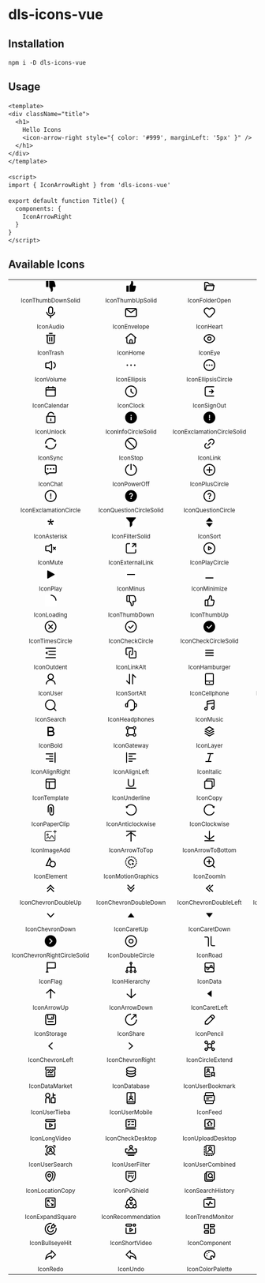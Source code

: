 # dls-icons-vue

## Installation

```shell
npm i -D dls-icons-vue
```

## Usage

```vue
<template>
<div className="title">
  <h1>
    Hello Icons
    <icon-arrow-right style="{ color: '#999', marginLeft: '5px' }" />
  </h1>
</div>
</template>

<script>
import { IconArrowRight } from 'dls-icons-vue'

export default function Title() {
  components: {
    IconArrowRight
  }
}
</script>
```

## Available Icons

<table><tbody><tr><td align="center"><img src="../../svg/thumb-down-solid.svg" height="24"/><br/><sub>IconThumbDownSolid</sub></td><td align="center"><img src="../../svg/thumb-up-solid.svg" height="24"/><br/><sub>IconThumbUpSolid</sub></td><td align="center"><img src="../../svg/folder-open.svg" height="24"/><br/><sub>IconFolderOpen</sub></td><td align="center"><img src="../../svg/folder.svg" height="24"/><br/><sub>IconFolder</sub></td><td align="center"><img src="../../svg/bullseye.svg" height="24"/><br/><sub>IconBullseye</sub></td></tr><tr><td align="center"><img src="../../svg/audio.svg" height="24"/><br/><sub>IconAudio</sub></td><td align="center"><img src="../../svg/envelope.svg" height="24"/><br/><sub>IconEnvelope</sub></td><td align="center"><img src="../../svg/heart.svg" height="24"/><br/><sub>IconHeart</sub></td><td align="center"><img src="../../svg/location.svg" height="24"/><br/><sub>IconLocation</sub></td><td align="center"><img src="../../svg/image.svg" height="24"/><br/><sub>IconImage</sub></td></tr><tr><td align="center"><img src="../../svg/trash.svg" height="24"/><br/><sub>IconTrash</sub></td><td align="center"><img src="../../svg/home.svg" height="24"/><br/><sub>IconHome</sub></td><td align="center"><img src="../../svg/eye.svg" height="24"/><br/><sub>IconEye</sub></td><td align="center"><img src="../../svg/lock.svg" height="24"/><br/><sub>IconLock</sub></td><td align="center"><img src="../../svg/file.svg" height="24"/><br/><sub>IconFile</sub></td></tr><tr><td align="center"><img src="../../svg/volume.svg" height="24"/><br/><sub>IconVolume</sub></td><td align="center"><img src="../../svg/ellipsis.svg" height="24"/><br/><sub>IconEllipsis</sub></td><td align="center"><img src="../../svg/ellipsis-circle.svg" height="24"/><br/><sub>IconEllipsisCircle</sub></td><td align="center"><img src="../../svg/desktop.svg" height="24"/><br/><sub>IconDesktop</sub></td><td align="center"><img src="../../svg/camera.svg" height="24"/><br/><sub>IconCamera</sub></td></tr><tr><td align="center"><img src="../../svg/calendar.svg" height="24"/><br/><sub>IconCalendar</sub></td><td align="center"><img src="../../svg/clock.svg" height="24"/><br/><sub>IconClock</sub></td><td align="center"><img src="../../svg/sign-out.svg" height="24"/><br/><sub>IconSignOut</sub></td><td align="center"><img src="../../svg/eye-slash.svg" height="24"/><br/><sub>IconEyeSlash</sub></td><td align="center"><img src="../../svg/menu.svg" height="24"/><br/><sub>IconMenu</sub></td></tr><tr><td align="center"><img src="../../svg/unlock.svg" height="24"/><br/><sub>IconUnlock</sub></td><td align="center"><img src="../../svg/info-circle-solid.svg" height="24"/><br/><sub>IconInfoCircleSolid</sub></td><td align="center"><img src="../../svg/exclamation-circle-solid.svg" height="24"/><br/><sub>IconExclamationCircleSolid</sub></td><td align="center"><img src="../../svg/info-circle.svg" height="24"/><br/><sub>IconInfoCircle</sub></td><td align="center"><img src="../../svg/settings.svg" height="24"/><br/><sub>IconSettings</sub></td></tr><tr><td align="center"><img src="../../svg/sync.svg" height="24"/><br/><sub>IconSync</sub></td><td align="center"><img src="../../svg/stop.svg" height="24"/><br/><sub>IconStop</sub></td><td align="center"><img src="../../svg/link.svg" height="24"/><br/><sub>IconLink</sub></td><td align="center"><img src="../../svg/scan.svg" height="24"/><br/><sub>IconScan</sub></td><td align="center"><img src="../../svg/heart-cancel.svg" height="24"/><br/><sub>IconHeartCancel</sub></td></tr><tr><td align="center"><img src="../../svg/chat.svg" height="24"/><br/><sub>IconChat</sub></td><td align="center"><img src="../../svg/power-off.svg" height="24"/><br/><sub>IconPowerOff</sub></td><td align="center"><img src="../../svg/plus-circle.svg" height="24"/><br/><sub>IconPlusCircle</sub></td><td align="center"><img src="../../svg/minus-circle.svg" height="24"/><br/><sub>IconMinusCircle</sub></td><td align="center"><img src="../../svg/cny-circle.svg" height="24"/><br/><sub>IconCnyCircle</sub></td></tr><tr><td align="center"><img src="../../svg/exclamation-circle.svg" height="24"/><br/><sub>IconExclamationCircle</sub></td><td align="center"><img src="../../svg/question-circle-solid.svg" height="24"/><br/><sub>IconQuestionCircleSolid</sub></td><td align="center"><img src="../../svg/question-circle.svg" height="24"/><br/><sub>IconQuestionCircle</sub></td><td align="center"><img src="../../svg/download.svg" height="24"/><br/><sub>IconDownload</sub></td><td align="center"><img src="../../svg/check.svg" height="24"/><br/><sub>IconCheck</sub></td></tr><tr><td align="center"><img src="../../svg/asterisk.svg" height="24"/><br/><sub>IconAsterisk</sub></td><td align="center"><img src="../../svg/filter-solid.svg" height="24"/><br/><sub>IconFilterSolid</sub></td><td align="center"><img src="../../svg/sort.svg" height="24"/><br/><sub>IconSort</sub></td><td align="center"><img src="../../svg/star.svg" height="24"/><br/><sub>IconStar</sub></td><td align="center"><img src="../../svg/star-solid.svg" height="24"/><br/><sub>IconStarSolid</sub></td></tr><tr><td align="center"><img src="../../svg/mute.svg" height="24"/><br/><sub>IconMute</sub></td><td align="center"><img src="../../svg/external-link.svg" height="24"/><br/><sub>IconExternalLink</sub></td><td align="center"><img src="../../svg/play-circle.svg" height="24"/><br/><sub>IconPlayCircle</sub></td><td align="center"><img src="../../svg/pause-circle.svg" height="24"/><br/><sub>IconPauseCircle</sub></td><td align="center"><img src="../../svg/pause.svg" height="24"/><br/><sub>IconPause</sub></td></tr><tr><td align="center"><img src="../../svg/play.svg" height="24"/><br/><sub>IconPlay</sub></td><td align="center"><img src="../../svg/minus.svg" height="24"/><br/><sub>IconMinus</sub></td><td align="center"><img src="../../svg/minimize.svg" height="24"/><br/><sub>IconMinimize</sub></td><td align="center"><img src="../../svg/plus.svg" height="24"/><br/><sub>IconPlus</sub></td><td align="center"><img src="../../svg/times.svg" height="24"/><br/><sub>IconTimes</sub></td></tr><tr><td align="center"><img src="../../svg/loading.svg" height="24"/><br/><sub>IconLoading</sub></td><td align="center"><img src="../../svg/thumb-down.svg" height="24"/><br/><sub>IconThumbDown</sub></td><td align="center"><img src="../../svg/thumb-up.svg" height="24"/><br/><sub>IconThumbUp</sub></td><td align="center"><img src="../../svg/tag.svg" height="24"/><br/><sub>IconTag</sub></td><td align="center"><img src="../../svg/times-circle-solid.svg" height="24"/><br/><sub>IconTimesCircleSolid</sub></td></tr><tr><td align="center"><img src="../../svg/times-circle.svg" height="24"/><br/><sub>IconTimesCircle</sub></td><td align="center"><img src="../../svg/check-circle.svg" height="24"/><br/><sub>IconCheckCircle</sub></td><td align="center"><img src="../../svg/check-circle-solid.svg" height="24"/><br/><sub>IconCheckCircleSolid</sub></td><td align="center"><img src="../../svg/user-circle.svg" height="24"/><br/><sub>IconUserCircle</sub></td><td align="center"><img src="../../svg/filter.svg" height="24"/><br/><sub>IconFilter</sub></td></tr><tr><td align="center"><img src="../../svg/outdent.svg" height="24"/><br/><sub>IconOutdent</sub></td><td align="center"><img src="../../svg/link-alt.svg" height="24"/><br/><sub>IconLinkAlt</sub></td><td align="center"><img src="../../svg/hamburger.svg" height="24"/><br/><sub>IconHamburger</sub></td><td align="center"><img src="../../svg/file-add.svg" height="24"/><br/><sub>IconFileAdd</sub></td><td align="center"><img src="../../svg/upload.svg" height="24"/><br/><sub>IconUpload</sub></td></tr><tr><td align="center"><img src="../../svg/user.svg" height="24"/><br/><sub>IconUser</sub></td><td align="center"><img src="../../svg/sort-alt.svg" height="24"/><br/><sub>IconSortAlt</sub></td><td align="center"><img src="../../svg/cellphone.svg" height="24"/><br/><sub>IconCellphone</sub></td><td align="center"><img src="../../svg/check-square-solid.svg" height="24"/><br/><sub>IconCheckSquareSolid</sub></td><td align="center"><img src="../../svg/check-square.svg" height="24"/><br/><sub>IconCheckSquare</sub></td></tr><tr><td align="center"><img src="../../svg/search.svg" height="24"/><br/><sub>IconSearch</sub></td><td align="center"><img src="../../svg/headphones.svg" height="24"/><br/><sub>IconHeadphones</sub></td><td align="center"><img src="../../svg/music.svg" height="24"/><br/><sub>IconMusic</sub></td><td align="center"><img src="../../svg/crop.svg" height="24"/><br/><sub>IconCrop</sub></td><td align="center"><img src="../../svg/edit.svg" height="24"/><br/><sub>IconEdit</sub></td></tr><tr><td align="center"><img src="../../svg/bold.svg" height="24"/><br/><sub>IconBold</sub></td><td align="center"><img src="../../svg/gateway.svg" height="24"/><br/><sub>IconGateway</sub></td><td align="center"><img src="../../svg/layer.svg" height="24"/><br/><sub>IconLayer</sub></td><td align="center"><img src="../../svg/text-square.svg" height="24"/><br/><sub>IconTextSquare</sub></td><td align="center"><img src="../../svg/align-center.svg" height="24"/><br/><sub>IconAlignCenter</sub></td></tr><tr><td align="center"><img src="../../svg/align-right.svg" height="24"/><br/><sub>IconAlignRight</sub></td><td align="center"><img src="../../svg/align-left.svg" height="24"/><br/><sub>IconAlignLeft</sub></td><td align="center"><img src="../../svg/italic.svg" height="24"/><br/><sub>IconItalic</sub></td><td align="center"><img src="../../svg/strikethrough.svg" height="24"/><br/><sub>IconStrikethrough</sub></td><td align="center"><img src="../../svg/intelligence.svg" height="24"/><br/><sub>IconIntelligence</sub></td></tr><tr><td align="center"><img src="../../svg/template.svg" height="24"/><br/><sub>IconTemplate</sub></td><td align="center"><img src="../../svg/underline.svg" height="24"/><br/><sub>IconUnderline</sub></td><td align="center"><img src="../../svg/copy.svg" height="24"/><br/><sub>IconCopy</sub></td><td align="center"><img src="../../svg/cut.svg" height="24"/><br/><sub>IconCut</sub></td><td align="center"><img src="../../svg/video.svg" height="24"/><br/><sub>IconVideo</sub></td></tr><tr><td align="center"><img src="../../svg/paper-clip.svg" height="24"/><br/><sub>IconPaperClip</sub></td><td align="center"><img src="../../svg/anticlockwise.svg" height="24"/><br/><sub>IconAnticlockwise</sub></td><td align="center"><img src="../../svg/clockwise.svg" height="24"/><br/><sub>IconClockwise</sub></td><td align="center"><img src="../../svg/file-edit.svg" height="24"/><br/><sub>IconFileEdit</sub></td><td align="center"><img src="../../svg/video-add.svg" height="24"/><br/><sub>IconVideoAdd</sub></td></tr><tr><td align="center"><img src="../../svg/image-add.svg" height="24"/><br/><sub>IconImageAdd</sub></td><td align="center"><img src="../../svg/arrow-to-top.svg" height="24"/><br/><sub>IconArrowToTop</sub></td><td align="center"><img src="../../svg/arrow-to-bottom.svg" height="24"/><br/><sub>IconArrowToBottom</sub></td><td align="center"><img src="../../svg/zoom-out.svg" height="24"/><br/><sub>IconZoomOut</sub></td><td align="center"><img src="../../svg/background.svg" height="24"/><br/><sub>IconBackground</sub></td></tr><tr><td align="center"><img src="../../svg/element.svg" height="24"/><br/><sub>IconElement</sub></td><td align="center"><img src="../../svg/motion-graphics.svg" height="24"/><br/><sub>IconMotionGraphics</sub></td><td align="center"><img src="../../svg/zoom-in.svg" height="24"/><br/><sub>IconZoomIn</sub></td><td align="center"><img src="../../svg/arrow-right.svg" height="24"/><br/><sub>IconArrowRight</sub></td><td align="center"><img src="../../svg/arrow-left.svg" height="24"/><br/><sub>IconArrowLeft</sub></td></tr><tr><td align="center"><img src="../../svg/chevron-double-up.svg" height="24"/><br/><sub>IconChevronDoubleUp</sub></td><td align="center"><img src="../../svg/chevron-double-down.svg" height="24"/><br/><sub>IconChevronDoubleDown</sub></td><td align="center"><img src="../../svg/chevron-double-left.svg" height="24"/><br/><sub>IconChevronDoubleLeft</sub></td><td align="center"><img src="../../svg/chevron-double-right.svg" height="24"/><br/><sub>IconChevronDoubleRight</sub></td><td align="center"><img src="../../svg/chevron-up.svg" height="24"/><br/><sub>IconChevronUp</sub></td></tr><tr><td align="center"><img src="../../svg/chevron-down.svg" height="24"/><br/><sub>IconChevronDown</sub></td><td align="center"><img src="../../svg/caret-up.svg" height="24"/><br/><sub>IconCaretUp</sub></td><td align="center"><img src="../../svg/caret-down.svg" height="24"/><br/><sub>IconCaretDown</sub></td><td align="center"><img src="../../svg/caret-right.svg" height="24"/><br/><sub>IconCaretRight</sub></td><td align="center"><img src="../../svg/chevron-right-circle.svg" height="24"/><br/><sub>IconChevronRightCircle</sub></td></tr><tr><td align="center"><img src="../../svg/chevron-right-circle-solid.svg" height="24"/><br/><sub>IconChevronRightCircleSolid</sub></td><td align="center"><img src="../../svg/double-circle.svg" height="24"/><br/><sub>IconDoubleCircle</sub></td><td align="center"><img src="../../svg/road.svg" height="24"/><br/><sub>IconRoad</sub></td><td align="center"><img src="../../svg/market.svg" height="24"/><br/><sub>IconMarket</sub></td><td align="center"><img src="../../svg/abstract.svg" height="24"/><br/><sub>IconAbstract</sub></td></tr><tr><td align="center"><img src="../../svg/flag.svg" height="24"/><br/><sub>IconFlag</sub></td><td align="center"><img src="../../svg/hierarchy.svg" height="24"/><br/><sub>IconHierarchy</sub></td><td align="center"><img src="../../svg/data.svg" height="24"/><br/><sub>IconData</sub></td><td align="center"><img src="../../svg/line-chart.svg" height="24"/><br/><sub>IconLineChart</sub></td><td align="center"><img src="../../svg/bar-chart.svg" height="24"/><br/><sub>IconBarChart</sub></td></tr><tr><td align="center"><img src="../../svg/arrow-up.svg" height="24"/><br/><sub>IconArrowUp</sub></td><td align="center"><img src="../../svg/arrow-down.svg" height="24"/><br/><sub>IconArrowDown</sub></td><td align="center"><img src="../../svg/caret-left.svg" height="24"/><br/><sub>IconCaretLeft</sub></td><td align="center"><img src="../../svg/heart-solid.svg" height="24"/><br/><sub>IconHeartSolid</sub></td><td align="center"><img src="../../svg/plus-square-circle.svg" height="24"/><br/><sub>IconPlusSquareCircle</sub></td></tr><tr><td align="center"><img src="../../svg/storage.svg" height="24"/><br/><sub>IconStorage</sub></td><td align="center"><img src="../../svg/share.svg" height="24"/><br/><sub>IconShare</sub></td><td align="center"><img src="../../svg/pencil.svg" height="24"/><br/><sub>IconPencil</sub></td><td align="center"><img src="../../svg/sort-desc.svg" height="24"/><br/><sub>IconSortDesc</sub></td><td align="center"><img src="../../svg/sort-asc.svg" height="24"/><br/><sub>IconSortAsc</sub></td></tr><tr><td align="center"><img src="../../svg/chevron-left.svg" height="24"/><br/><sub>IconChevronLeft</sub></td><td align="center"><img src="../../svg/chevron-right.svg" height="24"/><br/><sub>IconChevronRight</sub></td><td align="center"><img src="../../svg/circle-extend.svg" height="24"/><br/><sub>IconCircleExtend</sub></td><td align="center"><img src="../../svg/book.svg" height="24"/><br/><sub>IconBook</sub></td><td align="center"><img src="../../svg/user-sync.svg" height="24"/><br/><sub>IconUserSync</sub></td></tr><tr><td align="center"><img src="../../svg/data-market.svg" height="24"/><br/><sub>IconDataMarket</sub></td><td align="center"><img src="../../svg/database.svg" height="24"/><br/><sub>IconDatabase</sub></td><td align="center"><img src="../../svg/user-bookmark.svg" height="24"/><br/><sub>IconUserBookmark</sub></td><td align="center"><img src="../../svg/bar-chart-alt.svg" height="24"/><br/><sub>IconBarChartAlt</sub></td><td align="center"><img src="../../svg/square-rotation.svg" height="24"/><br/><sub>IconSquareRotation</sub></td></tr><tr><td align="center"><img src="../../svg/user-tieba.svg" height="24"/><br/><sub>IconUserTieba</sub></td><td align="center"><img src="../../svg/user-mobile.svg" height="24"/><br/><sub>IconUserMobile</sub></td><td align="center"><img src="../../svg/feed.svg" height="24"/><br/><sub>IconFeed</sub></td><td align="center"><img src="../../svg/compass.svg" height="24"/><br/><sub>IconCompass</sub></td><td align="center"><img src="../../svg/mobile-app.svg" height="24"/><br/><sub>IconMobileApp</sub></td></tr><tr><td align="center"><img src="../../svg/long-video.svg" height="24"/><br/><sub>IconLongVideo</sub></td><td align="center"><img src="../../svg/check-desktop.svg" height="24"/><br/><sub>IconCheckDesktop</sub></td><td align="center"><img src="../../svg/upload-desktop.svg" height="24"/><br/><sub>IconUploadDesktop</sub></td><td align="center"><img src="../../svg/user-label.svg" height="24"/><br/><sub>IconUserLabel</sub></td><td align="center"><img src="../../svg/search-desktop.svg" height="24"/><br/><sub>IconSearchDesktop</sub></td></tr><tr><td align="center"><img src="../../svg/user-search.svg" height="24"/><br/><sub>IconUserSearch</sub></td><td align="center"><img src="../../svg/user-filter.svg" height="24"/><br/><sub>IconUserFilter</sub></td><td align="center"><img src="../../svg/user-combined.svg" height="24"/><br/><sub>IconUserCombined</sub></td><td align="center"><img src="../../svg/user-intersection.svg" height="24"/><br/><sub>IconUserIntersection</sub></td><td align="center"><img src="../../svg/outstanding.svg" height="24"/><br/><sub>IconOutstanding</sub></td></tr><tr><td align="center"><img src="../../svg/location-copy.svg" height="24"/><br/><sub>IconLocationCopy</sub></td><td align="center"><img src="../../svg/pv-shield.svg" height="24"/><br/><sub>IconPvShield</sub></td><td align="center"><img src="../../svg/search-history.svg" height="24"/><br/><sub>IconSearchHistory</sub></td><td align="center"><img src="../../svg/trend-desktop.svg" height="24"/><br/><sub>IconTrendDesktop</sub></td><td align="center"><img src="../../svg/books-bookmark.svg" height="24"/><br/><sub>IconBooksBookmark</sub></td></tr><tr><td align="center"><img src="../../svg/expand-square.svg" height="24"/><br/><sub>IconExpandSquare</sub></td><td align="center"><img src="../../svg/recommendation.svg" height="24"/><br/><sub>IconRecommendation</sub></td><td align="center"><img src="../../svg/trend-monitor.svg" height="24"/><br/><sub>IconTrendMonitor</sub></td><td align="center"><img src="../../svg/eye-bright.svg" height="24"/><br/><sub>IconEyeBright</sub></td><td align="center"><img src="../../svg/whirlpool.svg" height="24"/><br/><sub>IconWhirlpool</sub></td></tr><tr><td align="center"><img src="../../svg/bullseye-hit.svg" height="24"/><br/><sub>IconBullseyeHit</sub></td><td align="center"><img src="../../svg/short-video.svg" height="24"/><br/><sub>IconShortVideo</sub></td><td align="center"><img src="../../svg/component.svg" height="24"/><br/><sub>IconComponent</sub></td><td align="center"><img src="../../svg/puzzle-piece.svg" height="24"/><br/><sub>IconPuzzlePiece</sub></td><td align="center"><img src="../../svg/attribute.svg" height="24"/><br/><sub>IconAttribute</sub></td></tr><tr><td align="center"><img src="../../svg/redo.svg" height="24"/><br/><sub>IconRedo</sub></td><td align="center"><img src="../../svg/undo.svg" height="24"/><br/><sub>IconUndo</sub></td><td align="center"><img src="../../svg/color-palette.svg" height="24"/><br/><sub>IconColorPalette</sub></td><td align="center"></td><td align="center"></td></tr></tbody></table>
